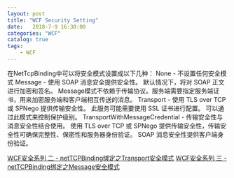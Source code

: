 ```yaml
---                
layout: post                
title: "WCF Security Setting"                
date:   2018-7-9 16:30:00                 
categories: "WCF"                
catalog: true                
tags:                 
    - WCF                
---      
```

  
在NetTcpBinding中可以将安全模式设置成以下几种：
None - 不设置任何安全模式
Message - 使用 SOAP 消息安全提供安全性。 默认情况下，将对 SOAP 正文进行加密和签名。 Message模式不依赖于传输协议。服务端需要指定服务端证书，用来加密服务端和客户端相互传送的消息。
Transport - 使用 TLS over TCP 或 SPNego 提供传输安全性。 此服务可能需要使用 SSL 证书进行配置。 可以通过此模式来控制保护级别。
TransportWithMessageCredential - 传输安全性与消息安全性结合使用。 使用 TLS over TCP 或 SPNego 提供传输安全性，传输安全性可确保完整性、保密性和服务器身份验证。 SOAP 消息安全性提供客户端身份验证。 

  
[WCF安全系列 二 - netTCPBinding绑定之Transport安全模式](https://www.cnblogs.com/chnking/archive/2008/10/07/1305891.html)
[WCF安全系列 三 - netTCPBinding绑定之Message安全模式](http://www.cnblogs.com/chnking/archive/2008/10/15/1312120.html)